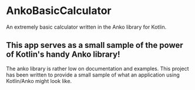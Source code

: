 # AnkoBasicCalculator
An extremely basic calculator written in the Anko library for Kotlin.

## This app serves as a small sample of the power of Kotlin's handy Anko library! 
The anko library is rather low on documentation and examples. This project has been written 
to provide a small sample of what an application using Kotlin/Anko might look like.
